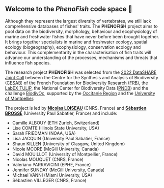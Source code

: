 ## Welcome to the **_PhenoFish_** code space :wave:

Although they represent the largest diversity of vertebrates, we still lack comprehensive databases of fishes' traits. The **PHENOFISH** project aims to pool data on the biodiversity, morphology, behaviour and ecophysiology of marine and freshwater fishes that have never before been brought together. It brings together specialists in marine and freshwater ecology, spatial ecology (biogeography), ecophysiology, conservation ecology and behaviour. This complementarity in the characterisation of fish traits will advance our understanding of the processes, mechanisms and threats that influence fish species.

The research project **PHENOFISH** was selected from the [2022 DataSHARE Joint Call](https://www.fondationbiodiversite.fr/en/calls/appel-a-projets-datashare-2022/) between the Centre for the Synthesis and Analysis of Biodiversity ([CESAB](https://www.fondationbiodiversite.fr/en/about-the-foundation/le-cesab/)) of the French Foundation for Biodiversity Research ([FRB](https://www.fondationbiodiversite.fr/en/)), the [LabEX TULIP](https://www.labex-tulip.fr/), the National Center for Biodiversity Data ([PNDB](https://www.pndb.fr)) and the challenge [BiodivOc](https://biodivoc.edu.umontpellier.fr), supported by the [Occitanie Region](https://www.laregion.fr) and the [University of Montpellier](https://www.umontpellier.fr/en/).

The project is led by [**Nicolas LOISEAU**](https://umr-marbec.fr/membre/nicolas-loiseau/) (CNRS, France) and [**Sébastien BROSSE**](http://brosse.sebastien.free.fr/) (University Paul Sabatier, France) and include:

- Camille ALBOUY (ETH Zurich, Switzerland)
- Lise COMTE (Illinois State University, USA)
- Sarah FRIEDMAN (NOAA, USA)
- Lisa JACQUIN (University Paul Sabatier, France)
- Shaun KILLEN (University of Glasgow, United Kingdom)
- Nicole MOORE (McGill University, Canada)
- David MOUILLOT (University of Montpellier, France)
- Nicolas MOUQUET (CNRS, France)
- Valeriano PARRAVICINI (EPHE, France)
- Jennifer SUNDAY (McGill University, Canada)
- Michael VANNI (Miami University, USA)
- Sébastien VILLEGER (CNRS, France)
